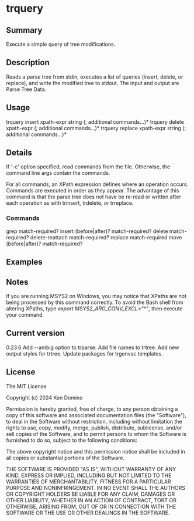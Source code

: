 # trquery

## Summary

Execute a simple query of tree modifications.

## Description

Reads a parse tree from stdin, executes a list
of queries (insert, delete, or replace), 
and write the modified tree
to stdout. The input and output are Parse Tree Data.

## Usage

trquery insert xpath-expr string (; additional commands...)*
trquery delete xpath-expr (; additional commands...)*
trquery replace xpath-expr string (; additional commands...)*

## Details

If '-c' option specified, read commands from the file. Otherwise,
the command line args contain the commands.

For all commands, an XPath expression defines where an operation occurs.
Commands are executed in order as they appear. The advantage of this
command is that the parse tree does not have be re-read or written after
each operation as with trinsert, trdelete, or trreplace.


### Commands

grep <xpath> match-required?
insert (before|after)? <xpath> match-required? <string>
delete <xpath> match-required?
delete-reattach <xpath> match-required?
replace <xpath> match-required <string>
move (before|after)? <xpath> match-required? <xpath>

## Examples

## Notes

If you are running MSYS2 on Windows, you may notice that XPaths are not being
processed by this command correctly. To avoid the Bash shell from altering
XPaths, type _export MSYS2_ARG_CONV_EXCL="*"_, then execute your command.

## Current version

0.23.6 Add --ambig option to trparse. Add file names to trtree. Add new output styles for trtree. Update packages for trgenvsc templates.

## License

The MIT License

Copyright (c) 2024 Ken Domino

Permission is hereby granted, free of charge, 
to any person obtaining a copy of this software and 
associated documentation files (the "Software"), to 
deal in the Software without restriction, including 
without limitation the rights to use, copy, modify, 
merge, publish, distribute, sublicense, and/or sell 
copies of the Software, and to permit persons to whom 
the Software is furnished to do so, 
subject to the following conditions:

The above copyright notice and this permission notice 
shall be included in all copies or substantial portions of the Software.

THE SOFTWARE IS PROVIDED "AS IS", WITHOUT WARRANTY OF ANY KIND, 
EXPRESS OR IMPLIED, INCLUDING BUT NOT LIMITED TO THE WARRANTIES 
OF MERCHANTABILITY, FITNESS FOR A PARTICULAR PURPOSE AND NONINFRINGEMENT. 
IN NO EVENT SHALL THE AUTHORS OR COPYRIGHT HOLDERS BE LIABLE FOR 
ANY CLAIM, DAMAGES OR OTHER LIABILITY, WHETHER IN AN ACTION OF CONTRACT, 
TORT OR OTHERWISE, ARISING FROM, OUT OF OR IN CONNECTION WITH THE 
SOFTWARE OR THE USE OR OTHER DEALINGS IN THE SOFTWARE.
